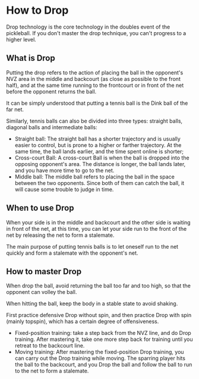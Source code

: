 # How to Drop

Drop technology is the core technology in the doubles event of the pickleball. If you don't master the drop technique, you can't progress to a higher level.

## What is Drop

Putting the drop refers to the action of placing the ball in the opponent's NVZ area in the middle and backcourt (as close as possible to the front half), and at the same time running to the frontcourt or in front of the net before the opponent returns the ball.

It can be simply understood that putting a tennis ball is the Dink ball of the far net.

Similarly, tennis balls can also be divided into three types: straight balls, diagonal balls and intermediate balls:

* Straight ball: The straight ball has a shorter trajectory and is usually easier to control, but is prone to a higher or farther trajectory. At the same time, the ball lands earlier, and the time spent online is shorter;
* Cross-court Ball: A cross-court Ball is when the ball is dropped into the opposing opponent's area. The distance is longer, the ball lands later, and you have more time to go to the net.
* Middle ball: The middle ball refers to placing the ball in the space between the two opponents. Since both of them can catch the ball, it will cause some trouble to judge in time.

## When to use Drop

When your side is in the middle and backcourt and the other side is waiting in front of the net, at this time, you can let your side run to the front of the net by releasing the net to form a stalemate.

The main purpose of putting tennis balls is to let oneself run to the net quickly and form a stalemate with the opponent's net.

## How to master Drop

When drop the ball, avoid returning the ball too far and too high, so that the opponent can volley the ball.

When hitting the ball, keep the body in a stable state to avoid shaking.

First practice defensive Drop without spin, and then practice Drop with spin (mainly topspin), which has a certain degree of offensiveness.

* Fixed-position training: take a step back from the NVZ line, and do Drop training. After mastering it, take one more step back for training until you retreat to the backcourt line.
* Moving training: After mastering the fixed-position Drop training, you can carry out the Drop training while moving. The sparring player hits the ball to the backcourt, and you Drop the ball and follow the ball to run to the net to form a stalemate.